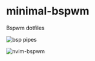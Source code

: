 # minimal-bspwm
Bspwm dotfiles 

![bsp pipes](https://github.com/autonomuscoder/minimal-bspwm/assets/112854891/215cffb1-7a11-47c0-a6d4-96d78f0c1c46)

![nvim-bspwm](https://github.com/autonomuscoder/minimal-bspwm/assets/112854891/181f13b3-c738-40b5-80ff-4ae8a58312a8)

